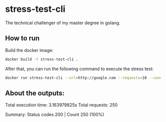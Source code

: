 # stress-test-cli

The technical challenger of my master degree in golang.

## How to run

Build the docker image:
```bash
docker build -t stress-test-cli .
```

After that, you can run the following command to execute the stress test:
```bash
docker run stress-test-cli --url=http://google.com --requests=10 --concurrency=5
```

## About the outputs:

Total execution time: 3.163979825s
Total requests: 250

Summary:
Status codes 200 | Count 250 (100%)
